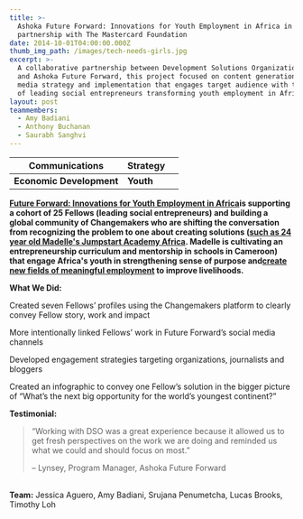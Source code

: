 ```yaml
---
title: >-
  Ashoka Future Forward: Innovations for Youth Employment in Africa in
  partnership with The Mastercard Foundation
date: 2014-10-01T04:00:00.000Z
thumb_img_path: /images/tech-needs-girls.jpg
excerpt: >-
  A collaborative partnership between Development Solutions Organization (DSO)
  and Ashoka Future Forward, this project focused on content generation, social
  media strategy and implementation that engages target audience with the work
  of leading social entrepreneurs transforming youth employment in Africa.
layout: post
teammembers:
  - Amy Badiani
  - Anthony Buchanan
  - Saurabh Sanghvi
---
```



| **Communications**       | **Strategy** |     |
| ------------------------ | ------------ | --- |
| **Economic Development** | **Youth**    |     |



**[Future Forward: Innovations for Youth Employment in Africa](https://www.changemakers.com/futureforward)is supporting a cohort of 25 Fellows (leading social entrepreneurs) and building a global community of Changemakers who are shifting the conversation from recognizing the problem to one about creating solutions ([such as 24 year old Madelle's Jumpstart Academy Africa](http://www.forbes.com/sites/ashoka/2015/02/05/how-innovative-young-africans-are-fixing-a-broken-education-system/). Madelle is cultivating an entrepreneurship curriculum and mentorship in schools in Cameroon) that engage Africa's youth in strengthening sense of purpose and[create new fields of meaningful employment](http://www.forbes.com/sites/ashoka/2014/04/16/the-9-best-jobs-in-africa-dont-exist-yet/) to improve livelihoods.**

**What We Did:**

Created seven Fellows’ profiles using the Changemakers platform to clearly convey Fellow story,
work and impact


More intentionally linked Fellows’ work in Future Forward’s social media channels


Developed engagement strategies targeting organizations, journalists and bloggers


Created an infographic to convey one Fellow’s solution in the bigger picture of “What’s the next big
opportunity for the world’s youngest continent?”

**Testimonial:**

> “Working with DSO was a great experience because it allowed us to get fresh perspectives on the work we are doing and reminded us what we could and should focus on most.”
>
>
> – Lynsey, Program Manager, Ashoka Future Forward

\
**Team:** Jessica Aguero, Amy Badiani, Srujana Penumetcha, Lucas Brooks, Timothy Loh
